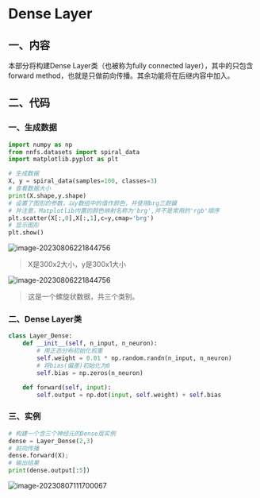 # Dense Layer

## 一、内容

本部分将构建Dense Layer类（也被称为fully connected layer），其中的只包含forward method，也就是只做前向传播。其余功能将在后继内容中加入。

## 二、代码

### 一、生成数据

~~~python
import numpy as np
from nnfs.datasets import spiral_data
import matplotlib.pyplot as plt

# 生成数据
X, y = spiral_data(samples=100, classes=3)
# 查看数据大小
print(X.shape,y.shape)
# 设置了图形的参数，以y数组中的值作颜色，并使用brg三颜鎟
# 并注意，Matplotlib内置的颜色映射名称为'brg',并不是常用的'rgb'顺序
plt.scatter(X[:,0],X[:,1],c=y,cmap='brg')
# 显示图形
plt.show()
~~~

![image-20230806221844756](C:\Users\dtpw\AppData\Roaming\Typora\typora-user-images\image-20230806222228216.png)

> X是300x2大小，y是300x1大小

![image-20230806221844756](C:\Users\dtpw\AppData\Roaming\Typora\typora-user-images\image-20230806221844756.png)

> 这是一个螺旋状数据，共三个类别。

### 二、Dense Layer类

~~~py
class Layer_Dense:
    def __init__(self, n_input, n_neuron):
        # 用正态分布初始化权重
        self.weight = 0.01 * np.random.randn(n_input, n_neuron)
        # 将bias(偏差)初始化为0
        self.bias = np.zeros(n_neuron)

    def forward(self, input):
        self.output = np.dot(input, self.weight) + self.bias
~~~

### 三、实例

~~~py
# 构建一个含三个神经元的Dense层实例
dense = Layer_Dense(2,3)
# 前向传播
dense.forward(X);
# 输出结果
print(dense.output[:5])
~~~

![image-20230807111700067](C:\Users\dtpw\AppData\Roaming\Typora\typora-user-images\image-20230807111700067.png)
